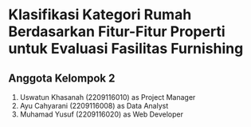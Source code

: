 # Klasifikasi Kategori Rumah Berdasarkan Fitur-Fitur Properti untuk Evaluasi Fasilitas Furnishing
## Anggota Kelompok 2
1. Uswatun Khasanah (2209116010) as Project Manager
2. Ayu Cahyarani (2209116008) as Data Analyst
3. Muhamad Yusuf (2209116020) as Web Developer

